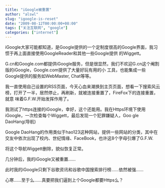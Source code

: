 ```yaml
---
title: "iGoogle被重置"
author: "alswl"
slug: "igoogle-is-reset"
date: "2009-08-12T00:00:00+08:00"
tags: ["关注互联网", "google"]
categories: ["internet"]
---
```


iGoogle大家可能都知道，是Google提供的一个定制度很高的Google界面，我习惯于再上面直接使用GoogleReader和其他一些Google提供
的Wiggett。

G.cn和Google.com都提供iGoogle服务，但是很显然，我们不欢迎G.cn这个阉割版的iGoogle，Google.com提供了大量好玩有用的小
工具，也能集成一些Google提供的服务如WebMaster, Chat等等。

我一直使用自己设置的RSS页面，今天心血来潮换到主页页面，想看一下搜索风云榜，打开了一半，居然停止，再刷新，就被连接重置了，FireFox下的连接重置，就意
味着G.F.W.开始发挥作用了。

我测试了https连接的iGoogle，幸好，这个还能用。我在Https环境下使用iGoogle，一次检查每个Wiggett，最后发现一个犯罪嫌疑人，Goo
gle DaoHang(导航)

Google
DaoHang的作用类似于hao123这种网站，提供一些网站的分类，其中在交友中依次出现了校内、世纪情缘、FaceBook，也许这8个字母引爆了G.F.W.

将这个导航Wiggett删除，貌似恢复正常。

几分钟后，我的iGoogle又被重置……

此时我的iGoogle只剩下谷歌资讯和谷歌中国搜索排行榜……依然被强……

心寒……至于么……真要把我们逼到上个Google都要Https么？

